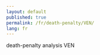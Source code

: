 ```yaml
---
layout: default
published: true
permalink: /fr/death-penalty/VEN/
lang: fr
---
```


death-penalty analysis VEN
